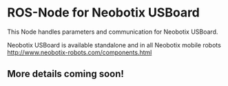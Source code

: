 # ROS-Node for Neobotix USBoard

This Node handles parameters and communication for Neobotix USBoard.

Neobotix USBoard is available standalone and in all Neobotix mobile robots http://www.neobotix-robots.com/components.html

## More details coming soon!
